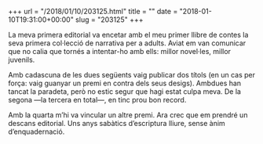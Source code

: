 +++
url = "/2018/01/10/203125.html"
title = ""
date = "2018-01-10T19:31:00+00:00"
slug = "203125"
+++

La meva primera editorial va encetar amb el meu primer llibre de contes la seva primera col·lecció de narrativa per a adults. Aviat em van comunicar que no calia que tornés a intentar-ho amb ells: millor novel·les, millor juvenils.

Amb cadascuna de les dues següents vaig publicar dos títols (en un cas per força: vaig guanyar un premi en contra dels seus desigs). Ambdues han tancat la paradeta, però no estic segur que hagi estat culpa meva. De la segona —la tercera en total—, en tinc prou bon record.

Amb la quarta m’hi va vincular un altre premi. Ara crec que em prendré un descans editorial. Uns anys sabàtics d’escriptura lliure, sense ànim d’enquadernació.

